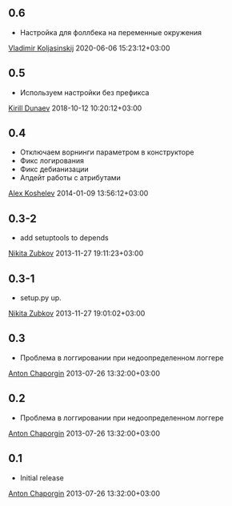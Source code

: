 0.6
---

  * Настройка для фоллбека на переменные окружения

[Vladimir Koljasinskij](smosker@yandex-team.ru) 2020-06-06 15:23:12+03:00


0.5
---

  * Используем настройки без префикса

[Kirill Dunaev](kdunaev@yandex-team.ru) 2018-10-12 10:20:12+03:00

0.4
---

  * Отключаем ворнинги параметром в конструкторе
  * Фикс логирования
  * Фикс дебианизации
  * Апдейт работы с атрибутами

[Alex Koshelev](alexkoshelev@yandex-team.ru)  2014-01-09 13:56:12+03:00

0.3-2
---

  * add setuptools to depends

[Nikita Zubkov](zubchick@yandex-team.ru)  2013-11-27 19:11:23+03:00

0.3-1
---

  * setup.py up.

[Nikita Zubkov](zubchick@yandex-team.ru)  2013-11-27 19:01:02+03:00

0.3
---

  * Проблема в логгировании при недоопределенном логгере

[Anton Chaporgin](chapson@yandex-team.ru)  2013-07-26 13:32:00+03:00

0.2
---

  * Проблема в логгировании при недоопределенном логгере

[Anton Chaporgin](chapson@yandex-team.ru)  2013-07-26 13:32:00+03:00

0.1
---

  * Initial release

[Anton Chaporgin](chapson@yandex-team.ru)  2013-07-26 13:32:00+03:00
